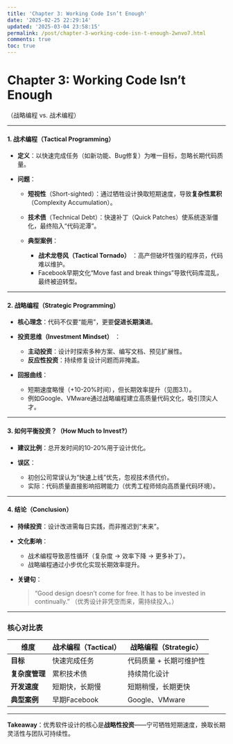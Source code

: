 ```yaml
---
title: 'Chapter 3: Working Code Isn’t Enough'
date: '2025-02-25 22:29:14'
updated: '2025-03-04 23:58:15'
permalink: /post/chapter-3-working-code-isn-t-enough-2wnvo7.html
comments: true
toc: true
---
```


# Chapter 3: Working Code Isn’t Enough

（战略编程 vs. 战术编程）

---

#### **1. 战术编程（Tactical Programming）**

* **定义**：以快速完成任务（如新功能、Bug修复）为唯一目标，忽略长期代码质量。
* **问题**：

  * **短视性**（Short-sighted）：通过牺牲设计换取短期速度，导致**复杂性累积**（Complexity Accumulation）。
  * **技术债**（Technical Debt）：快速补丁（Quick Patches）使系统逐渐僵化，最终陷入“代码泥潭”。
  * **典型案例**：

    * **战术龙卷风（Tactical Tornado）** ：高产但破坏性强的程序员，代码难以维护。
    * Facebook早期文化“Move fast and break things”导致代码库混乱，最终被迫转型。

---

#### **2. 战略编程（Strategic Programming）**

* **核心理念**：代码不仅要“能用”，更要**促进长期演进**。
* **投资思维（Investment Mindset）** ：

  * **主动投资**：设计时探索多种方案、编写文档、预见扩展性。
  * **反应性投资**：持续修复设计问题而非掩盖。
* **回报曲线**：

  * 短期速度略慢（+10-20%时间），但长期效率提升（见图3.1）。
  * 例如Google、VMware通过战略编程建立高质量代码文化，吸引顶尖人才。

---

#### **3. 如何平衡投资？（How Much to Invest?）**

* **建议比例**：总开发时间的10-20%用于设计优化。
* **误区**：

  * 初创公司常误认为“快速上线”优先，忽视技术债代价。
  * 实际：代码质量直接影响招聘能力（优秀工程师倾向高质量代码环境）。

---

#### **4. 结论（Conclusion）**

* **持续投资**：设计改进需每日实践，而非推迟到“未来”。
* **文化影响**：

  * 战术编程导致恶性循环（复杂度 → 效率下降 → 更多补丁）。
  * 战略编程通过小步优化实现长期效率提升。
* **关键句**：

  > “Good design doesn’t come for free. It has to be invested in continually.”
  > （优秀设计非凭空而来，需持续投入。）
  >

---

### 核心对比表

|**维度**|**战术编程（Tactical）**|**战略编程（Strategic）**|
| --| ----------------| -------------------------|
|**目标**|快速完成任务|代码质量 + 长期可维护性|
|**复杂度管理**|累积技术债|持续简化设计|
|**开发速度**|短期快，长期慢|短期稍慢，长期更快|
|**典型案例**|早期Facebook|Google、VMware|

---

**Takeaway**：优秀软件设计的核心是**战略性投资**——宁可牺牲短期速度，换取长期灵活性与团队可持续性。
